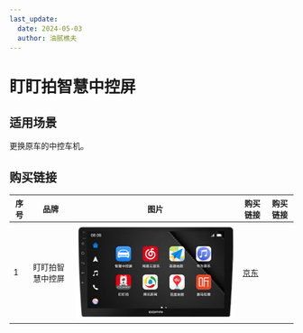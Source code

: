 ```yaml
---
last_update:
  date: 2024-05-03
  author: 油腻樵夫
---
```


# 盯盯拍智慧中控屏

## 适用场景

更换原车的中控车机。

## 购买链接

| 序号  | 品牌       |  图片  | 购买链接 | 购买链接 |
| --- | -------- | --- | ---- | ----- |
| 1   | 盯盯拍智慧中控屏 | ![盯盯拍](img/screen-ddp.png)    |  [京东](https://u.jd.com/9uael5u)   | |
